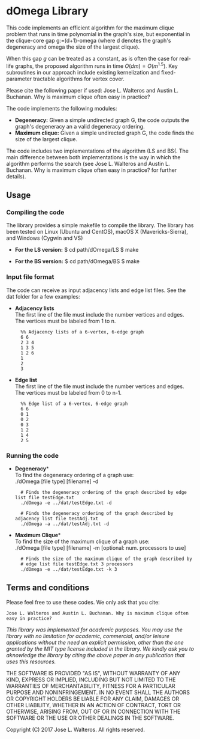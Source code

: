 dOmega Library
=====================================

This code implements an efficient algorithm for the maximum clique
problem that runs in time polynomial in the graph's size, but exponential
in the clique-core gap g:=(d+1)-omega (where d denotes the graph's degeneracy and omega
the size of the largest clique).

When this gap $g$ can be treated as a constant, as is often the case for real-life graphs,
the proposed algorithm runs in time $O(dm)=O(m^{1.5})$.
Key subroutines in our approach include existing kernelization and
fixed-parameter tractable algorithms for vertex cover.

Please cite the following paper if used:
Jose L. Walteros and Austin L. Buchanan. Why is maximum clique often easy in practice?

The code implements the following modules:

* **Degeneracy:** Given a simple undirected graph G, the code outputs the graph's degeneracy an a valid degeneracy ordering.
* **Maximum clique:** Given a simple undirected graph G, the code finds the size of the largest clique.

The code includes two implementations of the algorithm (LS and BS(. The main difference between both implementations is the way in which the algorithm performs the search (see Jose L. Walteros and Austin L. Buchanan. Why is maximum clique often easy in practice? for further details).

Usage
---------

### Compiling the code
The library provides a simple makefile to compile the library. The library has been tested on Linux (Ubuntu and CentOS), macOS X (Mavericks-Sierra), and Windows (Cygwin and VS)  

* **For the LS version:**
		$ cd path/dOmega/LS
		$ make

* **For the BS version:**
              $ cd path/dOmega/BS
              $ make


### Input file format
The code can receive as input adjacency lists and edge list files. See the dat folder for a few examples:

* **Adjacency lists**  
The first line of the file must include the number vertices and edges. The vertices must be labeled from 1 to n.

		%% Adjacency lists of a 6-vertex, 6-edge graph
		6 6
		2 3 4
		1 3 5
		1 2 6
		1
		2
		3


* **Edge list**  
The first line of the file must include the number vertices and edges. The vertices must be labeled from 0 to n-1.

		%% Edge list of a 6-vertex, 6-edge graph
		6 6
		0 1
		0 2
		0 3
		1 2
		1 4
		2 5


### Running the code

* **Degeneracy***  
To find the degeneracy ordering of a graph use:  
./dOmega [file type] [filename] -d

		# Finds the degeneracy ordering of the graph described by edge list file testEdge.txt
		./dOmega -e ../dat/testEdge.txt -d

		# Finds the degeneracy ordering of the graph described by adjacency list file testAdj.txt
		./dOmega -a ../dat/testAdj.txt -d


* **Maximum Clique***  
To find the size of the maximum clique of a graph use:  
./dOmega [file type] [filename] -m [optional: num. processors to use]

		# Finds the size of the maximum clique of the graph described by
		# edge list file testEdge.txt 3 processors
		./dOmega -e ../dat/testEdge.txt -k 3

Terms and conditions
--------------------

Please feel free to use these codes. We only ask that you cite:  

	Jose L. Walteros and Austin L. Buchanan. Why is maximum clique often easy in practice?

_This library was implemented for academic purposes. You may use the library with no limitation for academic, commercial, and/or leisure applications without the need an explicit permission, other than the one granted by the MIT type license included in the library. We kindly ask you to aknowledge the library by citing the above paper in any publication that uses this resources._

THE SOFTWARE IS PROVIDED "AS IS", WITHOUT WARRANTY OF ANY KIND, EXPRESS OR
IMPLIED, INCLUDING BUT NOT LIMITED TO THE WARRANTIES OF MERCHANTABILITY,
FITNESS FOR A PARTICULAR PURPOSE AND NONINFRINGEMENT. IN NO EVENT SHALL THE
AUTHORS OR COPYRIGHT HOLDERS BE LIABLE FOR ANY CLAIM, DAMAGES OR OTHER
LIABILITY, WHETHER IN AN ACTION OF CONTRACT, TORT OR OTHERWISE, ARISING FROM,
OUT OF OR IN CONNECTION WITH THE SOFTWARE OR THE USE OR OTHER DEALINGS IN THE
SOFTWARE.

Copyright (C) 2017 Jose L. Walteros. All rights reserved.
